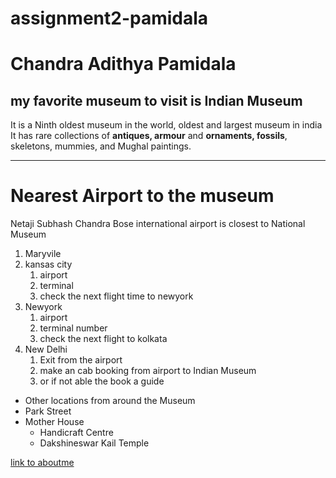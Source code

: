 # assignment2-pamidala
# Chandra Adithya Pamidala
## my favorite museum to visit is Indian Museum

It is a Ninth oldest museum in the world, oldest and largest museum in india
It has rare collections of **antiques, armour** and **ornaments, fossils**, skeletons, mummies, and Mughal paintings.

***

# Nearest Airport to the museum
Netaji Subhash Chandra Bose international airport is closest to National Museum
1. Maryvile
2. kansas city   
    1. airport
    2. terminal 
    3. check the next flight time to newyork
3. Newyork
    1. airport
    2. terminal number
    3. check the next flight to kolkata 
4. New Delhi
    1. Exit from the airport
    2. make an cab booking from airport to Indian Museum
    3. or if not able the book a guide

* Other locations from around the Museum
* Park Street
* Mother House
    * Handicraft Centre
    * Dakshineswar Kail Temple
 
[link to aboutme](AboutMe.md) 